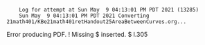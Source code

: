         Log for attempt at Sun May  9 04:13:01 PM PDT 2021 (13285)
        Sun May  9 04:13:01 PM PDT 2021 Converting 21math401/KBe21math401retHandout25AreaBetweenCurves.org...
Error producing PDF.
! Missing $ inserted.
<inserted text> 
                $
l.305 

